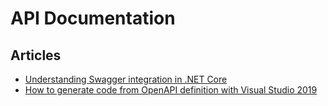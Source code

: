 # API Documentation

## Articles

- [Understanding Swagger integration in .NET Core](https://www.code4it.dev/blog/swagger-integration)
- [How to generate code from OpenAPI definition with Visual Studio 2019](https://www.code4it.dev/blog/openapi-code-generation-vs2019)
